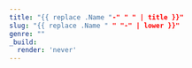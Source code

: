 ```yaml
---
title: "{{ replace .Name "-" " " | title }}"
slug: "{{ replace .Name " " "-" | lower }}"
genre: ""
_build:
  render: 'never'
---
```


